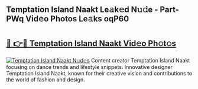 ## Temptation Island Naakt Le𝚊k𝚎d N𝚞𝚍e - Part-PWq Vid𝚎o Photos Le𝚊ks oqP60

# <h2><a href="http://fb6rgiw.evod.top/?m=Temptation+Island+Naakt">🔗 👉🔴 Temptation Island Naakt Vid𝚎o Ph𝚘t𝚘s</a></h2>

[![Temptation Island Naakt N𝚞d𝚎s](https://i.imgur.com/8V9OHl7.gif)](http://fb6rgiw.evod.top/?m=Temptation+Island+Naakt)
Content creator Temptation Island Naakt focusing on dance trends and lifestyle snippets. Innovative designer Temptation Island Naakt, known for their creative vision and contributions to the world of fashion and design. 
